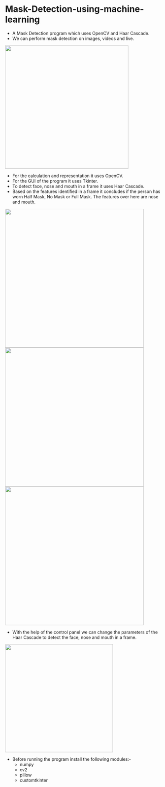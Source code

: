 # Mask-Detection-using-machine-learning
* A Mask Detection program which uses OpenCV and Haar Cascade.
* We can perform mask detection on images, videos and live.

<div>
<p float="center">
  <img src="" width="400" />
</p>
</div>

* For the calculation and representation it uses OpenCV.
* For the GUI of the program it uses Tkinter.
* To detect face, nose and mouth in a frame it uses Haar Cascade.
* Based on the features identified in a frame it concludes if the person has worn Half Mask, No Mask or Full Mask. The features over here are nose and mouth.

<div>
<p float="left">
  <img src="" width="450" />
  <img src="" width="450" />
  <img src="" width="450" />
</p>
</div>

* With the help of the control panel we can change the parameters of the Haar Cascade to detect the face, nose and mouth in a frame.

<div>
<p float="center">
  <img src="" width="350" />
</p>
</div>

* Before running the program install the following modules:-
  * numpy
  * cv2
  * pillow
  * customtkinter
